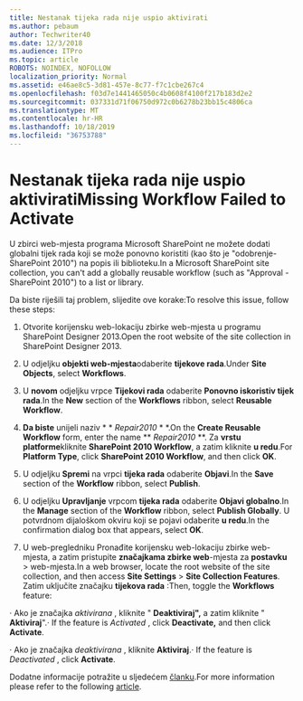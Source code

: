 ```yaml
---
title: Nestanak tijeka rada nije uspio aktivirati
ms.author: pebaum
author: Techwriter40
ms.date: 12/3/2018
ms.audience: ITPro
ms.topic: article
ROBOTS: NOINDEX, NOFOLLOW
localization_priority: Normal
ms.assetid: e46ae8c5-3d81-457e-8c77-f7c1cbe267c4
ms.openlocfilehash: f03d7e1441465050c4b0608f4100f217b183d2e2
ms.sourcegitcommit: 037331d71f06750d972c0b6278b23bb15c4806ca
ms.translationtype: MT
ms.contentlocale: hr-HR
ms.lasthandoff: 10/18/2019
ms.locfileid: "36753788"
---
```

# <a name="missing-workflow-failed-to-activate"></a><span data-ttu-id="9e115-102">Nestanak tijeka rada nije uspio aktivirati</span><span class="sxs-lookup"><span data-stu-id="9e115-102">Missing Workflow Failed to Activate</span></span>

<span data-ttu-id="9e115-103">U zbirci web-mjesta programa Microsoft SharePoint ne možete dodati globalni tijek rada koji se može ponovno koristiti (kao što je "odobrenje-SharePoint 2010") na popis ili biblioteku.</span><span class="sxs-lookup"><span data-stu-id="9e115-103">In a Microsoft SharePoint site collection, you can't add a globally reusable workflow (such as "Approval - SharePoint 2010") to a list or library.</span></span>
  
<span data-ttu-id="9e115-104">Da biste riješili taj problem, slijedite ove korake:</span><span class="sxs-lookup"><span data-stu-id="9e115-104">To resolve this issue, follow these steps:</span></span> 
  
1. <span data-ttu-id="9e115-105">Otvorite korijensku web-lokaciju zbirke web-mjesta u programu SharePoint Designer 2013.</span><span class="sxs-lookup"><span data-stu-id="9e115-105">Open the root website of the site collection in SharePoint Designer 2013.</span></span>
  
2. <span data-ttu-id="9e115-106">U odjeljku **objekti web-mjesta**odaberite **tijekove rada**.</span><span class="sxs-lookup"><span data-stu-id="9e115-106">Under **Site Objects**, select **Workflows**.</span></span> 
  
3. <span data-ttu-id="9e115-107">U **novom** odjeljku vrpce **Tijekovi rada** odaberite **Ponovno iskoristiv tijek rada**.</span><span class="sxs-lookup"><span data-stu-id="9e115-107">In the **New** section of the **Workflows** ribbon, select **Reusable Workflow**.</span></span> 
  
4. <span data-ttu-id="9e115-108">**Da biste** unijeli naziv \* \* *Repair2010* \* \*.</span><span class="sxs-lookup"><span data-stu-id="9e115-108">On the **Create Reusable Workflow** form, enter the name \*\* *Repair2010* \*\*.</span></span> <span data-ttu-id="9e115-109">Za **vrstu platforme**kliknite **SharePoint 2010 Workflow**, a zatim kliknite **u redu**.</span><span class="sxs-lookup"><span data-stu-id="9e115-109">For **Platform Type**, click **SharePoint 2010 Workflow**, and then click **OK**.</span></span> 
  
1. <span data-ttu-id="9e115-110">U odjeljku **Spremi** na vrpci **tijeka rada** odaberite **Objavi**.</span><span class="sxs-lookup"><span data-stu-id="9e115-110">In the **Save** section of the **Workflow** ribbon, select **Publish**.</span></span> 
  
2. <span data-ttu-id="9e115-111">U odjeljku **Upravljanje** vrpcom **tijeka rada** odaberite **Objavi globalno**.</span><span class="sxs-lookup"><span data-stu-id="9e115-111">In the **Manage** section of the **Workflow** ribbon, select **Publish Globally**.</span></span> <span data-ttu-id="9e115-112">U potvrdnom dijaloškom okviru koji se pojavi odaberite **u redu**.</span><span class="sxs-lookup"><span data-stu-id="9e115-112">In the confirmation dialog box that appears, select **OK**.</span></span> 
  
3. <span data-ttu-id="9e115-113">U web-pregledniku Pronađite korijensku web-lokaciju zbirke web-mjesta, a zatim pristupite **značajkama zbirke web**-mjesta za **postavku** \> web-mjesta.</span><span class="sxs-lookup"><span data-stu-id="9e115-113">In a web browser, locate the root website of the site collection, and then access **Site Settings** \> **Site Collection Features**.</span></span> <span data-ttu-id="9e115-114">Zatim uključite značajku **tijekova rada** :</span><span class="sxs-lookup"><span data-stu-id="9e115-114">Then, toggle the **Workflows** feature:</span></span> 
  
<span data-ttu-id="9e115-115">· Ako je značajka *aktivirana* , kliknite " **Deaktiviraj",** a zatim kliknite " **Aktiviraj**".</span><span class="sxs-lookup"><span data-stu-id="9e115-115">· If the feature is  *Activated*  , click **Deactivate,** and then click **Activate**.</span></span> 
  
<span data-ttu-id="9e115-116">· Ako je značajka *deaktivirana* , kliknite **Aktiviraj**.</span><span class="sxs-lookup"><span data-stu-id="9e115-116">· If the feature is  *Deactivated*  , click **Activate**.</span></span> 
  
<span data-ttu-id="9e115-117">Dodatne informacije potražite u sljedećem [članku](https://go.microsoft.com/fwlink/?linkid=2047770&amp;clcid=0x409).</span><span class="sxs-lookup"><span data-stu-id="9e115-117">For more information please refer to the following [article](https://go.microsoft.com/fwlink/?linkid=2047770&amp;clcid=0x409).</span></span>
  

